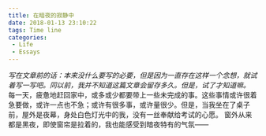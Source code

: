 ```yaml
---
title: 在暗夜的寂静中
date: 2018-01-13 23:10:22
tags: Time line
categories: 
 - Life
 - Essays
---
```

*写在文章前的话：本来没什么要写的必要，但是因为一直存在这样一个念想，就试着写一写吧。同以前，我并不知道这篇文章会留存多久。但是，试了才知道嘛。*
  每一天，疲惫地赶回家中，或多或少都要带上一些未完成的事。这些事情或许很着急要做，或许一点也不急；或许有很多事，或许量很少。但是，当我坐在了桌子前，屋外是夜幕，身处白色灯光中的我，没有一丝奉献给考试的心愿。
  窗外从来都是黑夜，即使窗帘是拉着的，我也能感受到暗夜特有的气氛——
















